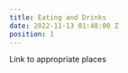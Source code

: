 ```yaml
---
title: Eating and Drinks
date: 2022-11-13 01:48:00 Z
position: 1
---
```


Link to appropriate places